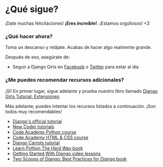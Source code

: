 # ¿Qué sigue?

¡Date muchas felicitaciones! **¡Eres increíble!**. ¡Estamos orgullosos! <3

### ¿Qué hacer ahora?

Toma un descanso y relájate. Acabas de hacer algo realmente grande.

Después de eso, asegúrate de:

*   Seguir a Django Girls en [Facebook][1] o [Twitter][2] para estar al día

 [1]: http://facebook.com/djangogirls
 [2]: https://twitter.com/djangogirls

### ¿Me puedes recomendar recursos adicionales?

¡Sí! En primer lugar, sigue adelante y prueba nuestro libro llamado [Django Girls Tutorial: Extensiones][3].

 [3]: http://djangogirls.gitbooks.io/django-girls-tutorial-extensions/

Más adelante, puedes intentar los recursos listados a continuación. ¡Son todos muy recomendables! 

- [Django's official tutorial][4] 
- [New Coder tutorials][5] 
- [Code Academy Python course][6] 
- [Code Academy HTML & CSS course][7] 
- [Django Carrots tutorial][8] 
- [Learn Python The Hard Way book][9] 
- [Getting Started With Django video lessons][10] 
- [Two Scoops of Django: Best Practices for Django book][11]

 [4]: https://docs.djangoproject.com/en/1.8/intro/tutorial01/
 [5]: http://newcoder.io/tutorials/
 [6]: https://www.codecademy.com/en/tracks/python
 [7]: https://www.codecademy.com/tracks/web
 [8]: https://github.com/ggcarrots/django-carrots/
 [9]: http://learnpythonthehardway.org/book/
 [10]: http://gettingstartedwithdjango.com/
 [11]: https://twoscoopspress.org/products/two-scoops-of-django-1-6
